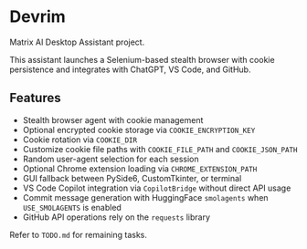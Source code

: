 # Devrim

Matrix AI Desktop Assistant project.

This assistant launches a Selenium-based stealth browser with cookie
persistence and integrates with ChatGPT, VS Code, and GitHub.

## Features
- Stealth browser agent with cookie management
- Optional encrypted cookie storage via `COOKIE_ENCRYPTION_KEY`
- Cookie rotation via `COOKIE_DIR`
- Customize cookie file paths with `COOKIE_FILE_PATH` and `COOKIE_JSON_PATH`
- Random user-agent selection for each session
- Optional Chrome extension loading via `CHROME_EXTENSION_PATH`
- GUI fallback between PySide6, CustomTkinter, or terminal
- VS Code Copilot integration via `CopilotBridge` without direct API usage
- Commit message generation with HuggingFace `smolagents` when `USE_SMOLAGENTS` is enabled
- GitHub API operations rely on the `requests` library

Refer to `TODO.md` for remaining tasks.
